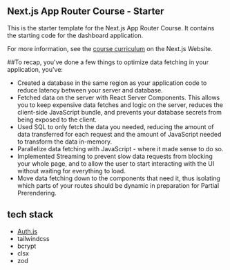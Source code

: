 ## Next.js App Router Course - Starter

This is the starter template for the Next.js App Router Course. It contains the starting code for the dashboard application.

For more information, see the [course curriculum](https://nextjs.org/learn) on the Next.js Website.

##To recap, you've done a few things to optimize data fetching in your application, you've:

- Created a database in the same region as your application code to reduce latency between your server and database.
- Fetched data on the server with React Server Components. This allows you to keep expensive data fetches and logic on the server, reduces the client-side JavaScript bundle, and prevents your database secrets from being exposed to the client.
- Used SQL to only fetch the data you needed, reducing the amount of data transferred for each request and the amount of JavaScript needed to transform the data in-memory.
- Parallelize data fetching with JavaScript - where it made sense to do so.
- Implemented Streaming to prevent slow data requests from blocking your whole page, and to allow the user to start interacting with the UI without waiting for everything to load.
- Move data fetching down to the components that need it, thus isolating which parts of your routes should be dynamic in preparation for Partial Prerendering.

## tech stack
- [Auth.js](https://authjs.dev/getting-started/introduction)
- tailwindcss
- bcrypt
- clsx
- zod
